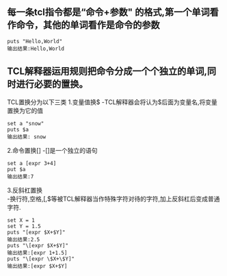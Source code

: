 ## 每一条tcl指令都是“命令+参数" 的格式,第一个单词看作命令，其他的单词看作是命令的参数
```
puts "Hello,World"
输出结果:Hello,World
```

## TCL解释器运用规则把命令分成一个个独立的单词,同时进行必要的置换。
TCL置换分为以下三类
1.变量值换$
-TCL解释器会将认为$后面为变量名,将变量置换为它的值
```
set a "snow"
puts $a
输出结果: snow
```
2.命令置换[]
-[]是一个独立的语句
```
set a [expr 3+4]
put $a
输出结果:7
```
3.反斜杠置换\
-换行符,空格,[,$等被TCL解释器当作特殊字符对待的字符,加上反斜杠后变成普通字符.
```
set X = 1 
set Y = 1.5
puts "[expr $X+$Y]"
输出结果:2.5
puts "\[expr $X+$Y]"
输出结果:[expr 1+1.5]
puts "\[expr \$X+\$Y]"
输出结果:[expr $X+$Y]

```


